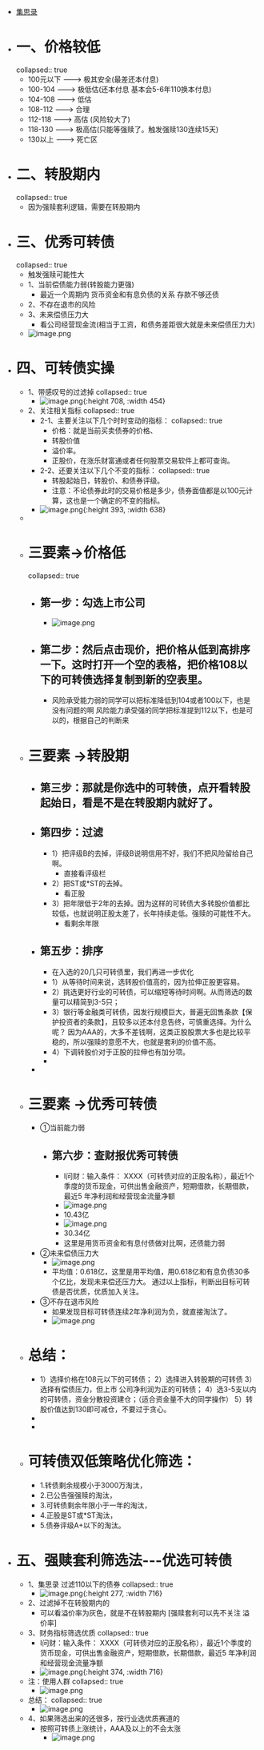 - [集思录](https://www.jisilu.cn/web/data/cb/list)
- # 一、价格较低
  collapsed:: true
	- 100元以下   ---> 极其安全(最差还本付息)
	- 100-104      ---> 极低估(还本付息 基本会5-6年110换本付息)
	- 104-108      ---> 低估
	- 108-112       ---> 合理
	- 112-118       ---> 高估 (风险较大了)
	- 118-130      ---> 极高估(只能等强赎了。触发强赎130连续15天)
	- 130以上      --->  死亡区
- # 二、转股期内
  collapsed:: true
	- 因为强赎套利逻辑，需要在转股期内
- # 三、优秀可转债
  collapsed:: true
	- 触发强赎可能性大
	- 1、当前偿债能力弱(转股能力更强)
		- 最近一个周期内   货币资金和有息负债的关系    存款不够还债
	- 2、不存在退市的风险
	- 3、未来偿债压力大
		- 看公司经营现金流(相当于工资，和债务差距很大就是未来偿债压力大)
	- ![image.png](../assets/image_1669034516749_0.png)
- # 四、可转债实操
	- 1、带感叹号的过滤掉
	  collapsed:: true
		- ![image.png](../assets/image_1668434976208_0.png){:height 708, :width 454}
	- 2、关注相关指标
	  collapsed:: true
		- 2-1、主要关注以下几个时时变动的指标：
		  collapsed:: true
			- 价格：就是当前买卖债券的价格、
			- 转股价值
			- 溢价率。
			- 正股价，在涨乐财富通或者任何股票交易软件上都可查询。
		- 2-2、还要关注以下几个不变的指标：
		  collapsed:: true
			- 转股起始日，转股价、和债券评级。
			- 注意：不论债券此时的交易价格是多少，债券面值都是以100元计算，这也是一个确定的不变的指标。
		- ![image.png](../assets/image_1668435216658_0.png){:height 393, :width 638}
	-
	- # 三要素->价格低
	  collapsed:: true
		- ## 第一步：勾选上市公司
			- ![image.png](../assets/image_1668435481560_0.png)
		- ## 第二步：然后点击现价，把价格从低到高排序一下。这时打开一个空的表格，把价格108以下的可转债选择复制到新的空表里。
			- 风险承受能力弱的同学可以把标准降低到104或者100以下，也是没有问题的啊
			  风险能力承受强的同学把标准提到112以下，也是可以的，根据自己的判断来
	- # 三要素 ->转股期
		- ## 第三步：那就是你选中的可转债，点开看转股起始日，看是不是在转股期内就好了。
		- ## 第四步：过滤
			- 1）把评级B的去掉，评级B说明信用不好，我们不把风险留给自己啊。
				- 直接看评级栏
			- 2）把ST或*ST的去掉。
				- 看正股
			- 3）把年限低于2年的去掉。因为这样的可转债大多转股价值都比较低，也就说明正股太差了，长年持续走低。强赎的可能性不大。
				- 看剩余年限
		- ## 第五步：排序
			- 在入选的20几只可转债里，我们再进一步优化
			- 1）从等待时间来说，选转股价值高的，因为拉伸正股更容易。
			- 2）挑选更好行业的可转债，可以缩短等待时间啊。从而筛选的数量可以精简到3-5只；
			- 3）银行等金融类可转债，因发行规模巨大，普遍无回售条款【保护投资者的条款】，且较多以还本付息告终，可慎重选择。为什么呢？
			  因为AAA的，大多不差钱啊，这类正股股票大多也是比较平稳的，所以强赎的意愿不大，也就是套利的价值不高。
			- 4）下调转股价对于正股的拉伸也有加分项。
			-
		-
	- # 三要素 ->优秀可转债
		- ①当前能力弱
			- ## 第六步：查财报优秀可转债
				- I问财：输入条件：
				  XXXX（可转债对应的正股名称），最近1个季度的货币现金，可供出售金融资产，短期借款，长期借款，最近5 年净利润和经营现金流量净额
				- ![image.png](../assets/image_1668436493211_0.png)
				- 10.43亿
				- ![image.png](../assets/image_1668436500889_0.png)
				- 30.34亿
				- 这里是用货币资金和有息付债做对比啊，还债能力弱
		- ②未来偿债压力大
			- ![image.png](../assets/image_1668436718145_0.png)
			- 平均值：0.618亿，这里是用平均值，用0.618亿和有息负债30多个亿比，发现未来偿还压力大。
			  通过以上指标，判断出目标可转债是否优质，优质加入关注。
		- ③不存在退市风险
			- 如果发现目标可转债连续2年净利润为负，就直接淘汰了。
			- ![image.png](../assets/image_1668436669914_0.png)
	- # 总结：
		- 1）选择价格在108元以下的可转债；
		  2）选择进入转股期的可转债
		  3）选择有偿债压力，但上市 公司净利润为正的可转债；
		  4）选3-5支以内的可转债，资金分散投资建仓；（适合资金量不大的同学操作）
		  5）转股价值达到130即可减仓，不要过于贪心。
		-
		-
	- # 可转债双低策略优化筛选：
		- 1.转债剩余规模小于3000万淘汰，
		- 2.已公告强强赎的淘汰，
		- 3.可转债剩余年限小于一年的淘汰，
		- 4.正股是ST或*ST淘汰，
		- 5.债券评级A+以下的淘汰。
- # 五、强赎套利筛选法---优选可转债
	- 1、集思录 过滤110以下的债券
	  collapsed:: true
		- ![image.png](../assets/image_1669034854770_0.png){:height 277, :width 716}
	- 2、过滤掉不在转股期内的
		- 可以看溢价率为灰色，就是不在转股期内 [强赎套利可以先不关注 溢价率]
	- 3、财务指标筛选优质
	  collapsed:: true
		- I问财：输入条件：
		  XXXX（可转债对应的正股名称），最近1个季度的货币现金，可供出售金融资产，短期借款，长期借款，最近5 年净利润和经营现金流量净额
		- ![image.png](../assets/image_1669035203332_0.png){:height 374, :width 716}
	- 注：使用人群
	  collapsed:: true
		- ![image.png](../assets/image_1669035274357_0.png)
	- 总结：
	  collapsed:: true
		- ![image.png](../assets/image_1669035360040_0.png)
	- 4、如果筛选出来的还很多，按行业选优质赛道的
		- 按照可转债上涨统计，AAA及以上的不会太涨
			- ![image.png](../assets/image_1669035457494_0.png)